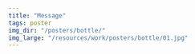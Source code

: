 ```yaml
---
title: "Message"
tags: poster
img_dir: "/posters/bottle/"
img_large: "/resources/work/posters/bottle/01.jpg"
---
```

